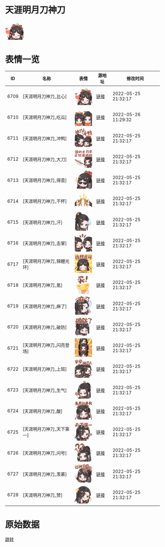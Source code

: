 # 天涯明月刀神刀

<img src="./cover.png" height="60" alt="cover" />

# 表情一览

|ID|名称|表情|源地址|修改时间|
|----|----|----|----|----|
|6709|[天涯明月刀神刀_比心]|<img src="./pic/006709_%5B天涯明月刀神刀_比心%5D.png" height="60" alt="比心"/>|[链接](http://i0.hdslb.com/bfs/emote/ab7573306d687960bfd59463f869d8a21ce72bc4.png)|2022-05-25 21:32:17|
|6710|[天涯明月刀神刀_吃瓜]|<img src="./pic/006710_%5B天涯明月刀神刀_吃瓜%5D.png" height="60" alt="吃瓜"/>|[链接](http://i0.hdslb.com/bfs/emote/437ad7beba2818ba7686fa2af5d2b89a5a4bdcf1.png)|2022-05-26 11:29:32|
|6711|[天涯明月刀神刀_冲鸭]|<img src="./pic/006711_%5B天涯明月刀神刀_冲鸭%5D.png" height="60" alt="冲鸭"/>|[链接](http://i0.hdslb.com/bfs/emote/1fed1d3122285d81008944441e9b671c5c90fb68.png)|2022-05-25 21:32:17|
|6712|[天涯明月刀神刀_大刀]|<img src="./pic/006712_%5B天涯明月刀神刀_大刀%5D.png" height="60" alt="大刀"/>|[链接](http://i0.hdslb.com/bfs/emote/1b94e12d0a95d27bcc9c7ccd6b17d57f65380b5f.png)|2022-05-25 21:32:17|
|6713|[天涯明月刀神刀_得意]|<img src="./pic/006713_%5B天涯明月刀神刀_得意%5D.png" height="60" alt="得意"/>|[链接](http://i0.hdslb.com/bfs/emote/2eecb5d49a59d0754c6aa46c6806bb699552d7c1.png)|2022-05-25 21:32:17|
|6714|[天涯明月刀神刀_干杯]|<img src="./pic/006714_%5B天涯明月刀神刀_干杯%5D.png" height="60" alt="干杯"/>|[链接](http://i0.hdslb.com/bfs/emote/24eb80858a30d6f0d7bc61730d12b088964e1297.png)|2022-05-25 21:32:17|
|6715|[天涯明月刀神刀_汗]|<img src="./pic/006715_%5B天涯明月刀神刀_汗%5D.png" height="60" alt="汗"/>|[链接](http://i0.hdslb.com/bfs/emote/b1e071a3f5651f3a12495008790f853d8f743adb.png)|2022-05-25 21:32:17|
|6716|[天涯明月刀神刀_击掌]|<img src="./pic/006716_%5B天涯明月刀神刀_击掌%5D.png" height="60" alt="击掌"/>|[链接](http://i0.hdslb.com/bfs/emote/3480cf3c1ded00fcc74b6ac3e4599e26ae9978f0.png)|2022-05-25 21:32:17|
|6717|[天涯明月刀神刀_锦鲤光环]|<img src="./pic/006717_%5B天涯明月刀神刀_锦鲤光环%5D.png" height="60" alt="锦鲤光环"/>|[链接](http://i0.hdslb.com/bfs/emote/1fe9b0a968a842cf0dca5161e9c98741ddb522b6.png)|2022-05-25 21:32:17|
|6718|[天涯明月刀神刀_氪]|<img src="./pic/006718_%5B天涯明月刀神刀_氪%5D.png" height="60" alt="氪"/>|[链接](http://i0.hdslb.com/bfs/emote/656d88a8b26e4c34640e7945c6db6055744f8830.png)|2022-05-25 21:32:17|
|6719|[天涯明月刀神刀_麻了]|<img src="./pic/006719_%5B天涯明月刀神刀_麻了%5D.png" height="60" alt="麻了"/>|[链接](http://i0.hdslb.com/bfs/emote/fdb4ca6b45cd539d111d53343f62eda87597c9fe.png)|2022-05-25 21:32:17|
|6720|[天涯明月刀神刀_破防]|<img src="./pic/006720_%5B天涯明月刀神刀_破防%5D.png" height="60" alt="破防"/>|[链接](http://i0.hdslb.com/bfs/emote/3d576e452b01e764f7a99673c40e295126f8deab.png)|2022-05-25 21:32:17|
|6721|[天涯明月刀神刀_闪亮登场]|<img src="./pic/006721_%5B天涯明月刀神刀_闪亮登场%5D.png" height="60" alt="闪亮登场"/>|[链接](http://i0.hdslb.com/bfs/emote/4c76be2465f2853d668a932561e279c719b910bd.png)|2022-05-25 21:32:17|
|6722|[天涯明月刀神刀_上班]|<img src="./pic/006722_%5B天涯明月刀神刀_上班%5D.png" height="60" alt="上班"/>|[链接](http://i0.hdslb.com/bfs/emote/f34d7ff6c3c6e324cfb4226cfcdc2530c3a4c9b9.png)|2022-05-25 21:32:17|
|6723|[天涯明月刀神刀_生气]|<img src="./pic/006723_%5B天涯明月刀神刀_生气%5D.png" height="60" alt="生气"/>|[链接](http://i0.hdslb.com/bfs/emote/4ce9279cf2441a82c96d448367ea13d81883ed6d.png)|2022-05-25 21:32:17|
|6724|[天涯明月刀神刀_酸]|<img src="./pic/006724_%5B天涯明月刀神刀_酸%5D.png" height="60" alt="酸"/>|[链接](http://i0.hdslb.com/bfs/emote/4105bd5c2c49c78da2bc73cc765c5db31b1ad177.png)|2022-05-25 21:32:17|
|6725|[天涯明月刀神刀_天下第一]|<img src="./pic/006725_%5B天涯明月刀神刀_天下第一%5D.png" height="60" alt="天下第一"/>|[链接](http://i0.hdslb.com/bfs/emote/230190bc2c560ecc1a3602f4efffb98b36af3aca.png)|2022-05-25 21:32:17|
|6726|[天涯明月刀神刀_问号]|<img src="./pic/006726_%5B天涯明月刀神刀_问号%5D.png" height="60" alt="问号"/>|[链接](http://i0.hdslb.com/bfs/emote/109aec91bd52c7d46c6d8cf8a6a3a912d66c653b.png)|2022-05-25 21:32:17|
|6727|[天涯明月刀神刀_羡慕]|<img src="./pic/006727_%5B天涯明月刀神刀_羡慕%5D.png" height="60" alt="羡慕"/>|[链接](http://i0.hdslb.com/bfs/emote/b7e3e42500e2cb171c227e19e2212ec36ceeba2c.png)|2022-05-25 21:32:17|
|6728|[天涯明月刀神刀_赞]|<img src="./pic/006728_%5B天涯明月刀神刀_赞%5D.png" height="60" alt="赞"/>|[链接](http://i0.hdslb.com/bfs/emote/d3a80b326e5f011b264e890daff6411eef27ce97.png)|2022-05-25 21:32:17|

# 原始数据

[跳转](./raw.json)

